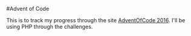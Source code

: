 #Advent of Code

This is to track my progress through the site [AdventOfCode 2016](http://adventofcode.com/2016).
I'll be using PHP through the challenges.
